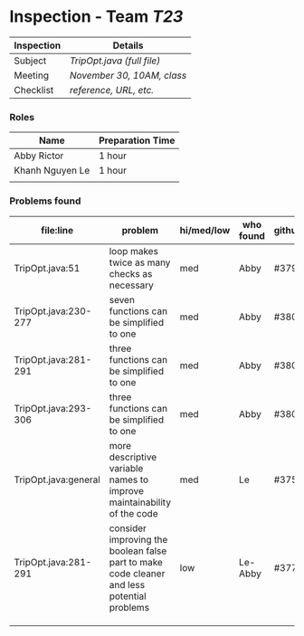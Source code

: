 # Inspection - Team *T23* 
 
| Inspection | Details |
| ----- | ----- |
| Subject | *TripOpt.java (full file)* |
| Meeting | *November 30, 10AM, class* |
| Checklist | *reference, URL, etc.* |

### Roles

| Name | Preparation Time |
| ---- | ---- |
| Abby Rictor | 1 hour |
| Khanh Nguyen Le | 1 hour |
| | |

### Problems found

| file:line | problem | hi/med/low | who found | github#  |
| ---- | ---- | ---- | ---- | ---- |
| TripOpt.java:51 | loop makes twice as many checks as necessary | med | Abby | #379 |
| TripOpt.java:230-277 | seven functions can be simplified to one | med | Abby | #380 |
| TripOpt.java:281-291 | three functions can be simplified to one | med | Abby | #380 |
| TripOpt.java:293-306 | three functions can be simplified to one | med | Abby | #380 |
| TripOpt.java:general | more descriptive variable names to improve maintainability of the code | med | Le | #375 |
| TripOpt.java:281-291 | consider improving the boolean false part to make code cleaner and less potential problems | low | Le-Abby | #377 |
|  | | | | |
|  | | | | |
|  | | | | |
 

